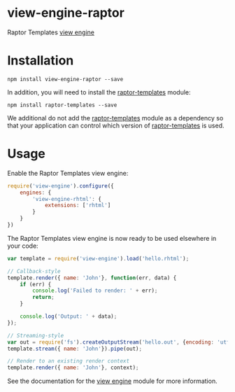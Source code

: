 view-engine-raptor
==================
Raptor Templates [view engine](https://github.com/patrick-steele-idem/view-engine)

# Installation

```
npm install view-engine-raptor --save
```

In addition, you will need to install the [raptor-templates](https://github.com/raptorjs3/raptor-templates) module:

```
npm install raptor-templates --save
```

We additional do not add the [raptor-templates](https://github.com/raptorjs3/raptor-templates) module as a dependency so that your application can control which version of [raptor-templates](https://github.com/raptorjs3/raptor-templates) is used.

# Usage

Enable the Raptor Templates view engine:
```javascript
require('view-engine').configure({
    engines: {
        'view-engine-rhtml': {
            extensions: ['rhtml']
        }
    }
})
```

The Raptor Templates view engine is now ready to be used elsewhere in your code:

```javascript
var template = require('view-engine').load('hello.rhtml');

// Callback-style
template.render({ name: 'John'}, function(err, data) {
    if (err) {
        console.log('Failed to render: ' + err);
        return;
    }

    console.log('Output: ' + data);
});

// Streaming-style
var out = require('fs').createOutputStream('hello.out', {encoding: 'utf8'});
template.stream({ name: 'John'}).pipe(out);

// Render to an existing render context
template.render({ name: 'John'}, context);
```

See the documentation for the [view engine](https://github.com/patrick-steele-idem/view-engine) module for more information.